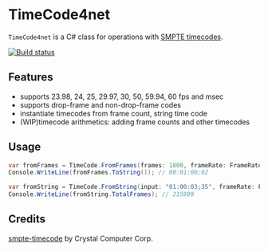 # TimeCode4net
`TimeCode4net` is a C# class for operations with [SMPTE timecodes](https://en.wikipedia.org/wiki/SMPTE_timecode).

[![Build status](https://ci.appveyor.com/api/projects/status/dwb6uv5cjp8tjuod?svg=true)](https://ci.appveyor.com/project/ailen0ada/timecode4net)

## Features

- supports 23.98, 24, 25, 29.97, 30, 50, 59.94, 60 fps and msec
- supports drop-frame and non-drop-frame codes
- instantiate timecodes from frame count, string time code
- (WIP)timecode arithmetics: adding frame counts and other timecodes

## Usage

```cs
var fromFrames = TimeCode.FromFrames(frames: 1800, frameRate: FrameRate.fps29_97, isDropFrame: true);
Console.WriteLine(fromFrames.ToString()); // 00:01:00;02

var fromString = TimeCode.FromString(input: "01:00:03;35", frameRate: FrameRate.fps59_94, isDropFrame: true);
Console.WriteLine(fromString.TotalFrames); // 215999
```

## Credits
[smpte-timecode](https://github.com/CrystalComputerCorp/smpte-timecode) by Crystal Computer Corp.
